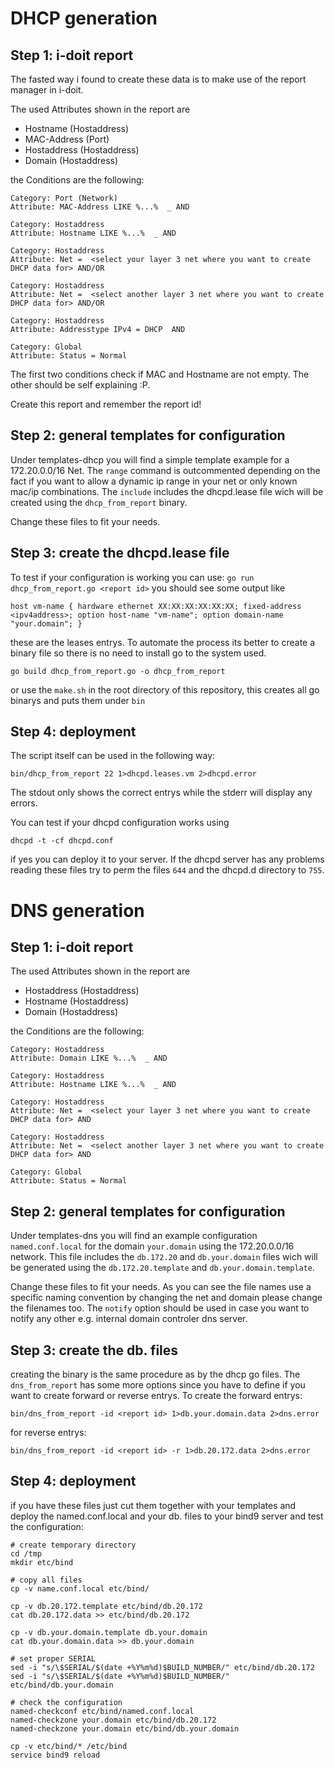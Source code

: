 # DHCP generation

## Step 1: i-doit report
The fasted way i found to create these data is to make use of the report manager in i-doit.

The used Attributes shown in the report are
- Hostname (Hostaddress)
- MAC-Address (Port)
- Hostaddress (Hostaddress)
- Domain (Hostaddress)

the Conditions are the following:
```
Category: Port (Network)
Attribute: MAC-Address LIKE %...%  _ AND

Category: Hostaddress
Attribute: Hostname LIKE %...%  _ AND

Category: Hostaddress
Attribute: Net =  <select your layer 3 net where you want to create DHCP data for> AND/OR

Category: Hostaddress
Attribute: Net =  <select another layer 3 net where you want to create DHCP data for> AND/OR

Category: Hostaddress
Attribute: Addresstype IPv4 = DHCP  AND

Category: Global
Attribute: Status = Normal
```

The first two conditions check if MAC and Hostname are not empty.
The other should be self explaining :P.

Create this report and remember the report id!

## Step 2: general templates for configuration

Under templates-dhcp you will find a simple template example for a 172.20.0.0/16 Net.
The `range` command is outcommented depending on the fact if you want to allow a dynamic ip range in your net or only known mac/ip combinations.
The `include` includes the dhcpd.lease file wich will be created using the `dhcp_from_report` binary.

Change these files to fit your needs.

## Step 3: create the dhcpd.lease file

To test if your configuration is working you can use:
`go run dhcp_from_report.go <report id>`
you should see some output like
```
host vm-name { hardware ethernet XX:XX:XX:XX:XX:XX; fixed-address <ipv4address>; option host-name "vm-name"; option domain-name "your.domain"; }
```
these are the leases entrys. To automate the process its better to create a binary file so there is no need to install go to the system used.
```
go build dhcp_from_report.go -o dhcp_from_report
```
or use the `make.sh` in the root directory of this repository, this creates all go binarys and puts them under `bin`

## Step 4: deployment

The script itself can be used in the following way:

```
bin/dhcp_from_report 22 1>dhcpd.leases.vm 2>dhcpd.error
```
The stdout only shows the correct entrys while the stderr will display any errors.

You can test if your dhcpd configuration works using
```
dhcpd -t -cf dhcpd.conf
```
if yes you can deploy it to your server. If the dhcpd server has any problems reading these files try to perm the files `644` and the dhcpd.d directory to `755`.

# DNS generation

## Step 1: i-doit report

The used Attributes shown in the report are
- Hostaddress (Hostaddress)
- Hostname (Hostaddress)
- Domain (Hostaddress)

the Conditions are the following:
```
Category: Hostaddress
Attribute: Domain LIKE %...%  _ AND

Category: Hostaddress
Attribute: Hostname LIKE %...%  _ AND

Category: Hostaddress
Attribute: Net =  <select your layer 3 net where you want to create DHCP data for> AND

Category: Hostaddress
Attribute: Net =  <select another layer 3 net where you want to create DHCP data for> AND

Category: Global
Attribute: Status = Normal
```

## Step 2: general templates for configuration

Under templates-dns you will find an example configuration `named.conf.local` for the domain `your.domain` using the 172.20.0.0/16 network.
This file includes the `db.172.20` and `db.your.domain` files wich will be generated using the `db.172.20.template` and `db.your.domain.template`.

Change these files to fit your needs. As you can see the file names use a specific naming convention by changing the net and domain please change the filenames too.
The `notify` option should be used in case you want to notify any other e.g. internal domain controler dns server.

## Step 3: create the db. files

creating the binary is the same procedure as by the dhcp go files.
The `dns_from_report` has some more options since you have to define if you want to create forward or reverse entrys.
To create the forward entrys:
```
bin/dns_from_report -id <report id> 1>db.your.domain.data 2>dns.error
```
for reverse entrys:
```
bin/dns_from_report -id <report id> -r 1>db.20.172.data 2>dns.error
```

## Step 4: deployment

if you have these files just cut them together with your templates and deploy the named.conf.local and your db. files to your bind9 server and test the configuration:
```
# create temporary directory
cd /tmp
mkdir etc/bind

# copy all files
cp -v name.conf.local etc/bind/

cp -v db.20.172.template etc/bind/db.20.172
cat db.20.172.data >> etc/bind/db.20.172

cp -v db.your.domain.template db.your.domain
cat db.your.domain.data >> db.your.domain

# set proper SERIAL
sed -i "s/\$SERIAL/$(date +%Y%m%d)$BUILD_NUMBER/" etc/bind/db.20.172
sed -i "s/\$SERIAL/$(date +%Y%m%d)$BUILD_NUMBER/" etc/bind/db.your.domain

# check the configuration
named-checkconf etc/bind/named.conf.local
named-checkzone your.domain etc/bind/db.20.172
named-checkzone your.domain etc/bind/db.your.domain

cp -v etc/bind/* /etc/bind
service bind9 reload
```


